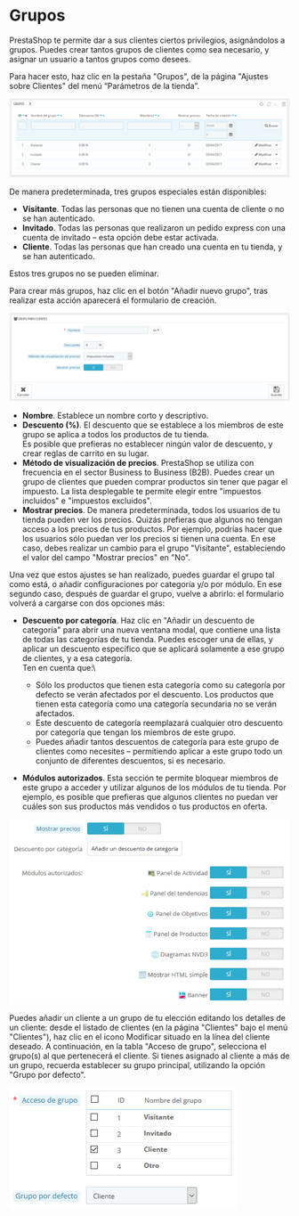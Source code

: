 # Grupos

PrestaShop te permite dar a sus clientes ciertos privilegios, asignándolos a grupos. Puedes crear tantos grupos de clientes como sea necesario, y asignar un usuario a tantos grupos como desees.

Para hacer esto, haz clic en la pestaña "Grupos", de la página "Ajustes sobre Clientes" del menú “Parámetros de la tienda”.

![](../../../../.gitbook/assets/54265436.png)

De manera predeterminada, tres grupos especiales están disponibles:

* **Visitante**. Todas las personas que no tienen una cuenta de cliente o no se han autenticado.
* **Invitado**. Todas las personas que realizaron un pedido express con una cuenta de invitado – esta opción debe estar activada.
* **Cliente**. Todas las personas que han creado una cuenta en tu tienda, y se han autenticado.

Estos tres grupos no se pueden eliminar.

Para crear más grupos, haz clic en el botón "Añadir nuevo grupo", tras realizar esta acción aparecerá el formulario de creación.

![](../../../../.gitbook/assets/54265439.png)

* **Nombre**. Establece un nombre corto y descriptivo.
* **Descuento (%)**. El descuento que se establece a los miembros de este grupo se aplica a todos los productos de tu tienda.\
  Es posible que prefieras no establecer ningún valor de descuento, y crear reglas de carrito en su lugar.
* **Método de visualización de precios**. PrestaShop se utiliza con frecuencia en el sector Business to Business (B2B). Puedes crear un grupo de clientes que pueden comprar productos sin tener que pagar el impuesto. La lista desplegable te permite elegir entre "impuestos incluidos" e "impuestos excluidos".
* **Mostrar precios**. De manera predeterminada, todos los usuarios de tu tienda pueden ver los precios. Quizás prefieras que algunos no tengan acceso a los precios de tus productos. Por ejemplo, podrías hacer que los usuarios sólo puedan ver los precios si tienen una cuenta. En ese caso, debes realizar un cambio para el grupo "Visitante", estableciendo el valor del campo "Mostrar precios" en "No".

Una vez que estos ajustes se han realizado, puedes guardar el grupo tal como está, o añadir configuraciones por categoría y/o por módulo. En ese segundo caso, después de guardar el grupo, vuelve a abrirlo: el formulario volverá a cargarse con dos opciones más:

* **Descuento por categoría**. Haz clic en "Añadir un descuento de categoría" para abrir una nueva ventana modal, que contiene una lista de todas las categorías de tu tienda. Puedes escoger una de ellas, y aplicar un descuento específico que se aplicará solamente a ese grupo de clientes, y a esa categoría.\
  Ten en cuenta que:\

  * Sólo los productos que tienen esta categoría como su categoría por defecto se verán afectados por el descuento. Los productos que tienen esta categoría como una categoría secundaria no se verán afectados.
  * Este descuento de categoría reemplazará cualquier otro descuento por categoría que tengan los miembros de este grupo.
  * Puedes añadir tantos descuentos de categoría para este grupo de clientes como necesites – permitiendo aplicar a este grupo todo un conjunto de diferentes descuentos, si es necesario.
* **Módulos autorizados**. Esta sección te permite bloquear miembros de este grupo a acceder y utilizar algunos de los módulos de tu tienda. Por ejemplo, es posible que prefieras que algunos clientes no puedan ver cuáles son sus productos más vendidos o tus productos en oferta.

![](../../../../.gitbook/assets/54265441.png)

Puedes añadir un cliente a un grupo de tu elección editando los detalles de un cliente: desde el listado de clientes (en la página "Clientes" bajo el menú "Clientes"), haz clic en el icono Modificar situado en la línea del cliente deseado. A continuación, en la tabla "Acceso de grupo", selecciona el grupo(s) al que pertenecerá el cliente. Si tienes asignado al cliente a más de un grupo, recuerda establecer su grupo principal, utilizando la opción "Grupo por defecto".

![](../../../../.gitbook/assets/54265444.png)
